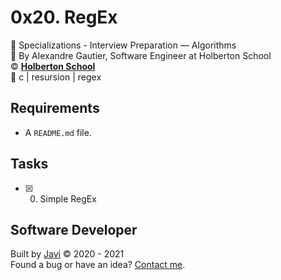 # 0x20. RegEx
:open_file_folder: Specializations - Interview Preparation ― Algorithms  
:bust_in_silhouette: By Alexandre Gautier, Software Engineer at Holberton School  
:copyright: **[Holberton School](https://www.holbertonschool.com/)**  
:bookmark: c | resursion | regex

## Requirements
* A ```README.md``` file.

## Tasks
* [x] 0. Simple RegEx

## Software Developer
Built by [Javi](https://github.com/javi0b01) :copyright: 2020 - 2021  
Found a bug or have an idea? [Contact me](https://www.linkedin.com/in/javi0b01/).
